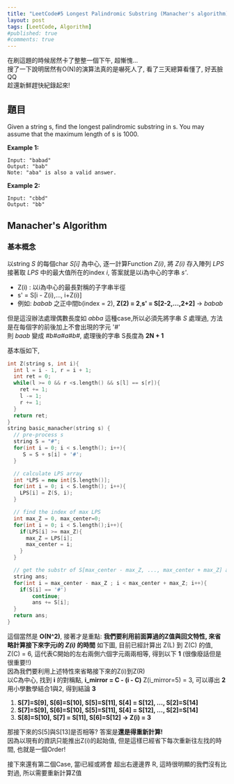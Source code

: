 ```yaml
---
title: "LeetCode#5 Longest Palindromic Substring (Manacher's algorithm)"
layout: post
tags: [LeetCode, Algorithm]
#published: true
#comments: true
---
```


在刷這題的時候居然卡了整整一個下午, 超慚愧...<br>
搜了一下說明居然有O(N)的演算法真的是嚇死人了, 看了三天總算看懂了, 好丟臉QQ<br>
趁還新鮮趕快紀錄起來!

## 題目
Given a string s, find the longest palindromic substring in s. You may assume that the maximum length of s is 1000.

**Example 1:**

```
Input: "babad"
Output: "bab"
Note: "aba" is also a valid answer.
```

**Example 2:**

```
Input: "cbbd"
Output: "bb"
```

## Manacher's Algorithm
### 基本概念

以string *S* 的每個char *S[i]* 為中心, 逐一計算Function *Z(i)*, 將 *Z(i)* 存入陣列 *LPS* <br>
接著取 *LPS* 中的最大值所在的index *i*, 答案就是以i為中心的字串 *s'*.

* Z(i) : 以i為中心的最長對稱的子字串半徑
* s' = S[i - Z(i),...,  i+Z(i)]
* 例如:  *babab* 之正中間b(index = 2), **Z(2) = 2**,**s' = S[2-2,...,2+2]** -> *babab*

但是這沒辦法處理偶數長度如 *abba* 這種case,所以必須先將字串 *S* 處理過, 方法是在每個字的前後加上不會出現的字元 '#' <br>
則 *baab* 變成 *#b#a#a#b#*, 處理後的字串 S長度為 **2N + 1**

基本版如下, 

```cpp
int Z(string s, int i){
  int l = i - 1, r = i + 1;
  int ret = 0;
  while(l >= 0 && r <s.length() && s[l] == s[r]){
    ret += 1;
    l -= 1;
    r += 1;
  }
  return ret;
}
string basic_manacher(string s) {
  // pre-process s
  string S = "#";
  for(int i = 0; i < s.length(); i++){
 	 S = S + s[i] + '#';
  }

  // calculate LPS array
  int *LPS = new int[S.length()];
  for(int i = 0; i < S.length(); i++){
  	LPS[i] = Z(S, i);
  }

  // find the index of max LPS
  int max_Z = 0, max_center=0;
  for(int i = 0; i < S.length();i++){
    if(LPS[i] >= max_Z){
      max_Z = LPS[i];
      max_center = i;
    }
  }

  // get the substr of S[max_center - max_Z, ..., max_center + max_Z] and remove "#"
  string ans;
  for(int i = max_center - max_Z ; i < max_center + max_Z; i++){
  	if(S[i] == '#') 
    	continue;
  		ans += S[i];
  }
  return ans;
}
```

這個當然是 **O(N^2)**, 接著才是重點: **我們要利用前面算過的Z值與回文特性, 來省略計算接下來字元i的 *Z(i)* 的時間**
如下圖, 目前已經計算出 Z(L) 到 Z(C) 的值, Z(C) = 6, 這代表C開始的左右兩側六個字元兩兩相等, 得到以下 **1** (很像廢話但是很重要!!) <br>
因為我們要利用上述特性來省略接下來的Z(i)到Z(R)<br>
以C為中心, 找到 **i** 的對稱點, **i_mirror = C - (i - C)**
Z(i_mirror=5) = 3, 可以導出 **2**
用小學數學結合1與2, 得到結論 **3**
1. **S[7]=S[9], S[6]=S[10], S[5]=S[11], S[4] = S[12], ..., S[2]=S[14]**
2. **S[7]=S[9], S[6]=S[10], S[5]=S[11], S[4] = S[12], …, S[2]=S[14]**
3. **S[8]=S[10], S[7] = S[11], S[6]=S[12] -> Z(i) = 3**

那接下來的S[5]與S[13]是否相等? 答案是**還是得重新計算!**<br> 因為以現有的資訊只能推出Z(i)的起始值, 但是這樣已經省下每次重新往左找的時間, 也就是一個Order!

接下來還有第二個Case, 當i已經或將會 超出右邊邊界 R, 這時很明顯的我們沒有比對過, 所以需要重新計算Z值

